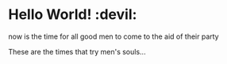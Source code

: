 # Hello World! :devil:

now is the time for all good men to come to the aid of their party

These are the times that try men's souls...
